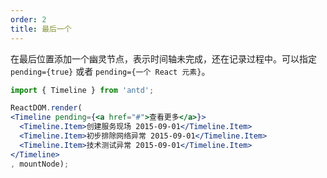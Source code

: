 ```yaml
---
order: 2
title: 最后一个
---
```


在最后位置添加一个幽灵节点，表示时间轴未完成，还在记录过程中。可以指定 `pending={true}` 或者 `pending={一个 React 元素}`。

````jsx
import { Timeline } from 'antd';

ReactDOM.render(
<Timeline pending={<a href="#">查看更多</a>}>
  <Timeline.Item>创建服务现场 2015-09-01</Timeline.Item>
  <Timeline.Item>初步排除网络异常 2015-09-01</Timeline.Item>
  <Timeline.Item>技术测试异常 2015-09-01</Timeline.Item>
</Timeline>
, mountNode);
````

